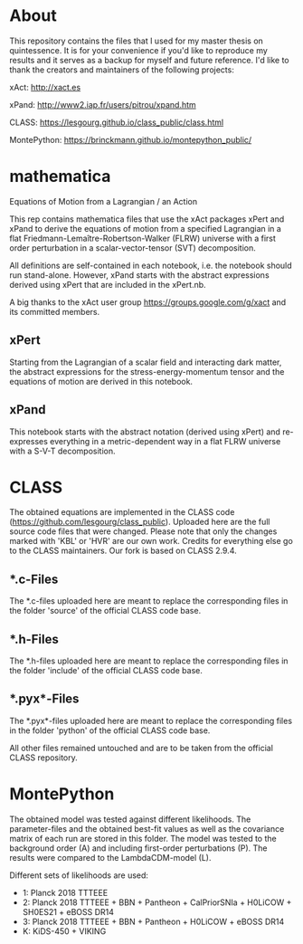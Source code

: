 # About
This repository contains the files that I used for my master thesis on quintessence. It is for your convenience if you'd like to reproduce my results and it serves as a backup for myself and future reference. I'd like to thank the creators and maintainers of the following projects:

xAct: http://xact.es

xPand: http://www2.iap.fr/users/pitrou/xpand.htm

CLASS: https://lesgourg.github.io/class_public/class.html

MontePython: https://brinckmann.github.io/montepython_public/


# mathematica
Equations of Motion from a Lagrangian / an Action

This rep contains mathematica files that use the xAct packages xPert and xPand to derive the equations of motion from a specified Lagrangian in a flat Friedmann-Lemaître-Robertson-Walker (FLRW) universe with a first order perturbation in a scalar-vector-tensor (SVT) decomposition.

All definitions are self-contained in each notebook, i.e. the notebook should run stand-alone. However, xPand starts with the abstract expressions derived using xPert that are included in the xPert.nb.

A big thanks to the xAct user group https://groups.google.com/g/xact and its committed members.

## xPert
Starting from the Lagrangian of a scalar field and interacting dark matter, the abstract expressions for the stress-energy-momentum tensor and the equations of motion are derived in this notebook.

## xPand
This notebook starts with the abstract notation (derived using xPert) and re-expresses everything in a metric-dependent way in a flat FLRW universe with a S-V-T decomposition.

# CLASS
The obtained equations are implemented in the CLASS code (https://github.com/lesgourg/class_public). Uploaded here are the full source code files that were changed. Please note that only the changes marked with 'KBL' or 'HVR' are our own work. Credits for everything else go to the CLASS maintainers. Our fork is based on CLASS 2.9.4.
## \*.c-Files
The \*.c-files uploaded here are meant to replace the corresponding files in the folder 'source' of the official CLASS code base.
## \*.h-Files
The \*.h-files uploaded here are meant to replace the corresponding files in the folder 'include' of the official CLASS code base.
## \*.pyx\*-Files
The \*.pyx\*-files uploaded here are meant to replace the corresponding files in the folder 'python' of the official CLASS code base.


All other files remained untouched and are to be taken from the official CLASS repository.

# MontePython
The obtained model was tested against different likelihoods. The parameter-files and the obtained best-fit values as well as the covariance matrix of each run are stored in this folder. The model was tested to the background order (A) and including first-order perturbations (P). The results were compared to the LambdaCDM-model (L).

Different sets of likelihoods are used:

* 1: Planck 2018 TTTEEE
* 2: Planck 2018 TTTEEE + BBN + Pantheon + CalPriorSNIa + H0LiCOW + SH0ES21 + eBOSS DR14
* 3: Planck 2018 TTTEEE + BBN + Pantheon + H0LiCOW + eBOSS DR14
* K: KiDS-450 + VIKING


